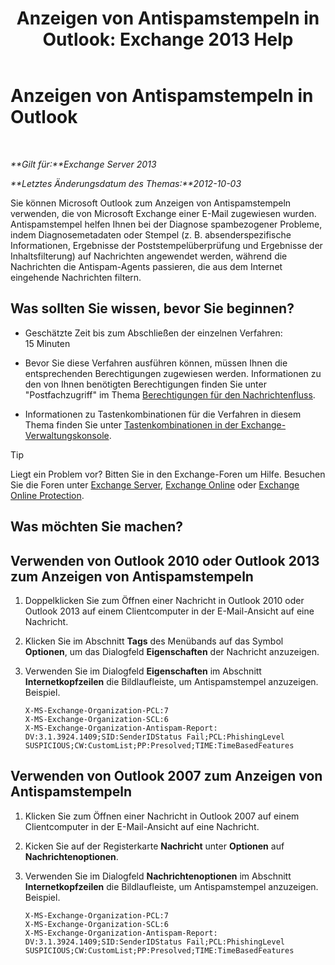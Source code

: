 ﻿---
title: 'Anzeigen von Antispamstempeln in Outlook: Exchange 2013 Help'
TOCTitle: Anzeigen von Antispamstempeln in Outlook
ms:assetid: cddb5dbf-ad1e-471c-9fc8-28ddcf7ec1d0
ms:mtpsurl: https://technet.microsoft.com/de-de/library/Bb124595(v=EXCHG.150)
ms:contentKeyID: 50476744
ms.date: 05/22/2018
mtps_version: v=EXCHG.150
ms.translationtype: MT
---

# Anzeigen von Antispamstempeln in Outlook

 

_**Gilt für:**Exchange Server 2013_

_**Letztes Änderungsdatum des Themas:**2012-10-03_

Sie können Microsoft Outlook zum Anzeigen von Antispamstempeln verwenden, die von Microsoft Exchange einer E-Mail zugewiesen wurden. Antispamstempel helfen Ihnen bei der Diagnose spambezogener Probleme, indem Diagnosemetadaten oder Stempel (z. B. absenderspezifische Informationen, Ergebnisse der Poststempelüberprüfung und Ergebnisse der Inhaltsfilterung) auf Nachrichten angewendet werden, während die Nachrichten die Antispam-Agents passieren, die aus dem Internet eingehende Nachrichten filtern.

## Was sollten Sie wissen, bevor Sie beginnen?

  - Geschätzte Zeit bis zum Abschließen der einzelnen Verfahren: 15 Minuten

  - Bevor Sie diese Verfahren ausführen können, müssen Ihnen die entsprechenden Berechtigungen zugewiesen werden. Informationen zu den von Ihnen benötigten Berechtigungen finden Sie unter "Postfachzugriff" im Thema [Berechtigungen für den Nachrichtenfluss](mail-flow-permissions-exchange-2013-help.md).

  - Informationen zu Tastenkombinationen für die Verfahren in diesem Thema finden Sie unter [Tastenkombinationen in der Exchange-Verwaltungskonsole](keyboard-shortcuts-in-the-exchange-admin-center-exchange-online-protection-help.md).


> [!TIP]
> Liegt ein Problem vor? Bitten Sie in den Exchange-Foren um Hilfe. Besuchen Sie die Foren unter <A href="https://go.microsoft.com/fwlink/p/?linkid=60612">Exchange Server</A>, <A href="https://go.microsoft.com/fwlink/p/?linkid=267542">Exchange Online</A> oder <A href="https://go.microsoft.com/fwlink/p/?linkid=285351">Exchange Online Protection</A>.



## Was möchten Sie machen?

## Verwenden von Outlook 2010 oder Outlook 2013 zum Anzeigen von Antispamstempeln

1.  Doppelklicken Sie zum Öffnen einer Nachricht in Outlook 2010 oder Outlook 2013 auf einem Clientcomputer in der E-Mail-Ansicht auf eine Nachricht.

2.  Klicken Sie im Abschnitt **Tags** des Menübands auf das Symbol **Optionen**, um das Dialogfeld **Eigenschaften** der Nachricht anzuzeigen.

3.  Verwenden Sie im Dialogfeld **Eigenschaften** im Abschnitt **Internetkopfzeilen** die Bildlaufleiste, um Antispamstempel anzuzeigen. Beispiel.
    
        X-MS-Exchange-Organization-PCL:7
        X-MS-Exchange-Organization-SCL:6
        X-MS-Exchange-Organization-Antispam-Report: DV:3.1.3924.1409;SID:SenderIDStatus Fail;PCL:PhishingLevel SUSPICIOUS;CW:CustomList;PP:Presolved;TIME:TimeBasedFeatures

## Verwenden von Outlook 2007 zum Anzeigen von Antispamstempeln

1.  Klicken Sie zum Öffnen einer Nachricht in Outlook 2007 auf einem Clientcomputer in der E-Mail-Ansicht auf eine Nachricht.

2.  Kicken Sie auf der Registerkarte **Nachricht** unter **Optionen** auf **Nachrichtenoptionen**.

3.  Verwenden Sie im Dialogfeld **Nachrichtenoptionen** im Abschnitt **Internetkopfzeilen** die Bildlaufleiste, um Antispamstempel anzuzeigen. Beispiel.
    
        X-MS-Exchange-Organization-PCL:7
        X-MS-Exchange-Organization-SCL:6
        X-MS-Exchange-Organization-Antispam-Report: DV:3.1.3924.1409;SID:SenderIDStatus Fail;PCL:PhishingLevel SUSPICIOUS;CW:CustomList;PP:Presolved;TIME:TimeBasedFeatures

